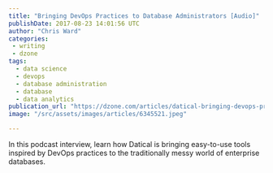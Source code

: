 ```yaml
---
title: "Bringing DevOps Practices to Database Administrators [Audio]"
publishDate: 2017-08-23 14:01:56 UTC
author: "Chris Ward"
categories:
 - writing
 - dzone
tags:
  - data science
  - devops
  - database administration
  - database
  - data analytics
publication_url: "https://dzone.com/articles/datical-bringing-devops-practices-to-database-admi"
image: "/src/assets/images/articles/6345521.jpeg"

---
```

In this podcast interview, learn how Datical is bringing easy-to-use tools inspired by DevOps practices to the traditionally messy world of enterprise databases.

